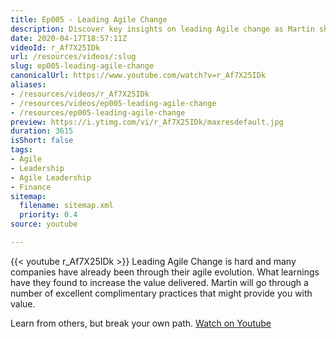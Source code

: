 ```yaml
---
title: Ep005 - Leading Agile Change
description: Discover key insights on leading Agile change as Martin shares valuable practices from companies' journeys. Learn, adapt, and forge your unique path!
date: 2020-04-17T18:57:11Z
videoId: r_Af7X25IDk
url: /resources/videos/:slug
slug: ep005-leading-agile-change
canonicalUrl: https://www.youtube.com/watch?v=r_Af7X25IDk
aliases:
- /resources/videos/r_Af7X25IDk
- /resources/videos/ep005-leading-agile-change
- /resources/ep005-leading-agile-change
preview: https://i.ytimg.com/vi/r_Af7X25IDk/maxresdefault.jpg
duration: 3615
isShort: false
tags:
- Agile
- Leadership
- Agile Leadership
- Finance
sitemap:
  filename: sitemap.xml
  priority: 0.4
source: youtube

---
```

{{< youtube r_Af7X25IDk >}} 
 Leading Agile Change is hard and many companies have already been through their agile evolution. What learnings have they found to increase the value delivered. Martin will go through a number of excellent complimentary practices that might provide you with value.

Learn from others, but break your own path. 
 [Watch on Youtube](https://www.youtube.com/watch?v=r_Af7X25IDk)

